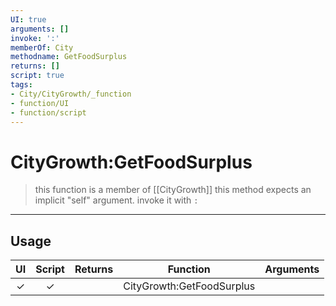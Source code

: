 ```yaml
---
UI: true
arguments: []
invoke: ':'
memberOf: City
methodname: GetFoodSurplus
returns: []
script: true
tags:
- City/CityGrowth/_function
- function/UI
- function/script
---
```

# CityGrowth:GetFoodSurplus
> this function is a member of [[CityGrowth]]
> this method expects an implicit "self" argument. invoke it with `:`
-----
## Usage
|  UI | Script | Returns | Function | Arguments |
|:---:|:------:|-------:|:--------:|:---------|
|✓|✓||CityGrowth:GetFoodSurplus||
